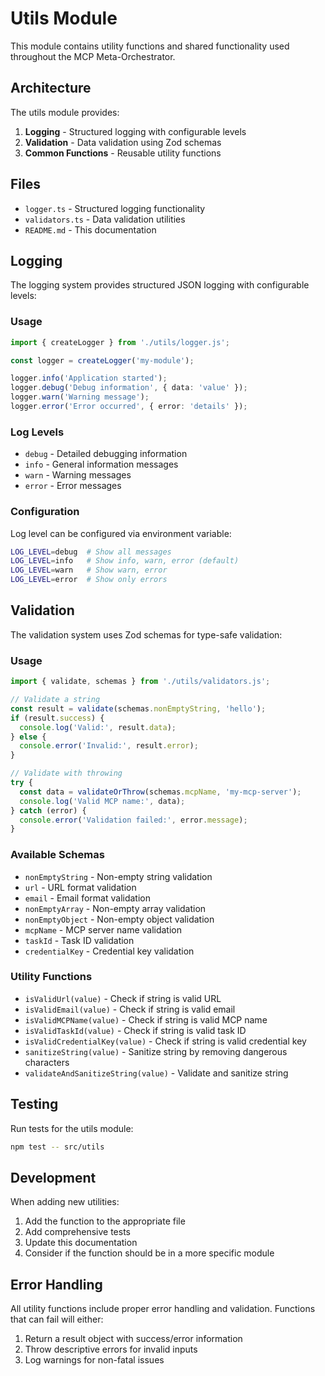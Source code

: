 # Utils Module

This module contains utility functions and shared functionality used throughout the MCP Meta-Orchestrator.

## Architecture

The utils module provides:

1. **Logging** - Structured logging with configurable levels
2. **Validation** - Data validation using Zod schemas
3. **Common Functions** - Reusable utility functions

## Files

- `logger.ts` - Structured logging functionality
- `validators.ts` - Data validation utilities
- `README.md` - This documentation

## Logging

The logging system provides structured JSON logging with configurable levels:

### Usage

```typescript
import { createLogger } from './utils/logger.js';

const logger = createLogger('my-module');

logger.info('Application started');
logger.debug('Debug information', { data: 'value' });
logger.warn('Warning message');
logger.error('Error occurred', { error: 'details' });
```

### Log Levels

- `debug` - Detailed debugging information
- `info` - General information messages
- `warn` - Warning messages
- `error` - Error messages

### Configuration

Log level can be configured via environment variable:

```bash
LOG_LEVEL=debug  # Show all messages
LOG_LEVEL=info   # Show info, warn, error (default)
LOG_LEVEL=warn   # Show warn, error
LOG_LEVEL=error  # Show only errors
```

## Validation

The validation system uses Zod schemas for type-safe validation:

### Usage

```typescript
import { validate, schemas } from './utils/validators.js';

// Validate a string
const result = validate(schemas.nonEmptyString, 'hello');
if (result.success) {
  console.log('Valid:', result.data);
} else {
  console.error('Invalid:', result.error);
}

// Validate with throwing
try {
  const data = validateOrThrow(schemas.mcpName, 'my-mcp-server');
  console.log('Valid MCP name:', data);
} catch (error) {
  console.error('Validation failed:', error.message);
}
```

### Available Schemas

- `nonEmptyString` - Non-empty string validation
- `url` - URL format validation
- `email` - Email format validation
- `nonEmptyArray` - Non-empty array validation
- `nonEmptyObject` - Non-empty object validation
- `mcpName` - MCP server name validation
- `taskId` - Task ID validation
- `credentialKey` - Credential key validation

### Utility Functions

- `isValidUrl(value)` - Check if string is valid URL
- `isValidEmail(value)` - Check if string is valid email
- `isValidMCPName(value)` - Check if string is valid MCP name
- `isValidTaskId(value)` - Check if string is valid task ID
- `isValidCredentialKey(value)` - Check if string is valid credential key
- `sanitizeString(value)` - Sanitize string by removing dangerous characters
- `validateAndSanitizeString(value)` - Validate and sanitize string

## Testing

Run tests for the utils module:

```bash
npm test -- src/utils
```

## Development

When adding new utilities:

1. Add the function to the appropriate file
2. Add comprehensive tests
3. Update this documentation
4. Consider if the function should be in a more specific module

## Error Handling

All utility functions include proper error handling and validation. Functions that can fail will either:

1. Return a result object with success/error information
2. Throw descriptive errors for invalid inputs
3. Log warnings for non-fatal issues


